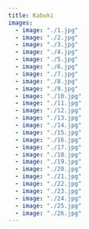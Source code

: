 ```yaml
---
title: Kabuki
images:
  - image: "./1.jpg"
  - image: "./2.jpg"
  - image: "./3.jpg"
  - image: "./4.jpg"
  - image: "./5.jpg"
  - image: "./6.jpg"
  - image: "./7.jpg"
  - image: "./8.jpg"
  - image: "./9.jpg"
  - image: "./10.jpg"
  - image: "./11.jpg"
  - image: "./12.jpg"
  - image: "./13.jpg"
  - image: "./14.jpg"
  - image: "./15.jpg"
  - image: "./16.jpg"
  - image: "./17.jpg"
  - image: "./18.jpg"
  - image: "./19.jpg"
  - image: "./20.jpg"
  - image: "./21.jpg"
  - image: "./22.jpg"
  - image: "./23.jpg"
  - image: "./24.jpg"
  - image: "./25.jpg"
  - image: "./26.jpg"
---
```

